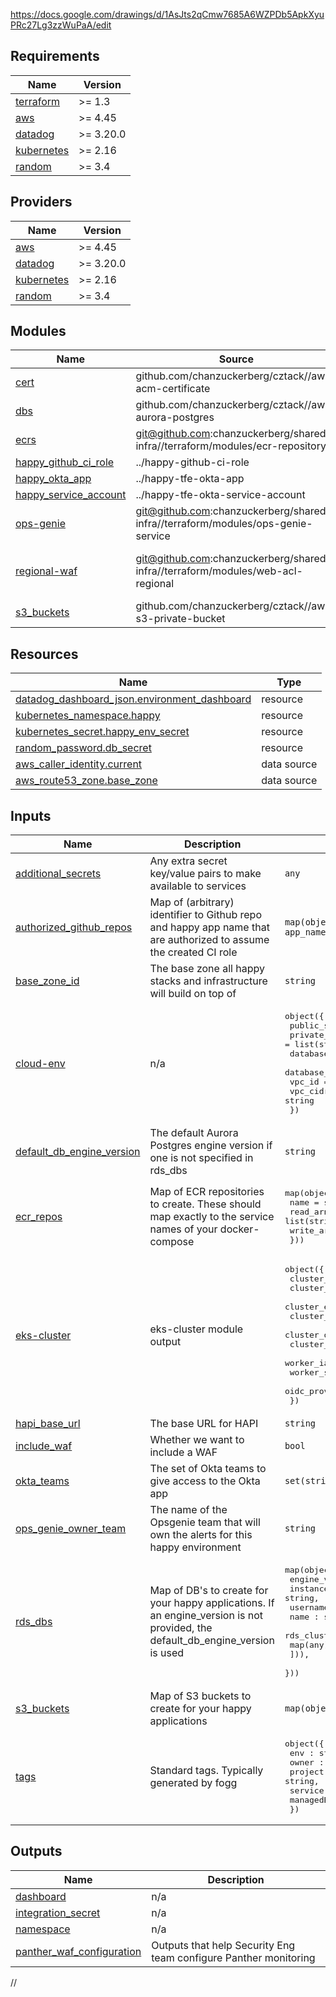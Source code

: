 https://docs.google.com/drawings/d/1AsJts2qCmw7685A6WZPDb5ApkXyuPRc27Lg3zzWuPaA/edit

<!-- START -->
## Requirements

| Name | Version |
|------|---------|
| <a name="requirement_terraform"></a> [terraform](#requirement\_terraform) | >= 1.3 |
| <a name="requirement_aws"></a> [aws](#requirement\_aws) | >= 4.45 |
| <a name="requirement_datadog"></a> [datadog](#requirement\_datadog) | >= 3.20.0 |
| <a name="requirement_kubernetes"></a> [kubernetes](#requirement\_kubernetes) | >= 2.16 |
| <a name="requirement_random"></a> [random](#requirement\_random) | >= 3.4 |

## Providers

| Name | Version |
|------|---------|
| <a name="provider_aws"></a> [aws](#provider\_aws) | >= 4.45 |
| <a name="provider_datadog"></a> [datadog](#provider\_datadog) | >= 3.20.0 |
| <a name="provider_kubernetes"></a> [kubernetes](#provider\_kubernetes) | >= 2.16 |
| <a name="provider_random"></a> [random](#provider\_random) | >= 3.4 |

## Modules

| Name | Source | Version |
|------|--------|---------|
| <a name="module_cert"></a> [cert](#module\_cert) | github.com/chanzuckerberg/cztack//aws-acm-certificate | v0.43.1 |
| <a name="module_dbs"></a> [dbs](#module\_dbs) | github.com/chanzuckerberg/cztack//aws-aurora-postgres | v0.49.0 |
| <a name="module_ecrs"></a> [ecrs](#module\_ecrs) | git@github.com:chanzuckerberg/shared-infra//terraform/modules/ecr-repository | main |
| <a name="module_happy_github_ci_role"></a> [happy\_github\_ci\_role](#module\_happy\_github\_ci\_role) | ../happy-github-ci-role | n/a |
| <a name="module_happy_okta_app"></a> [happy\_okta\_app](#module\_happy\_okta\_app) | ../happy-tfe-okta-app | n/a |
| <a name="module_happy_service_account"></a> [happy\_service\_account](#module\_happy\_service\_account) | ../happy-tfe-okta-service-account | n/a |
| <a name="module_ops-genie"></a> [ops-genie](#module\_ops-genie) | git@github.com:chanzuckerberg/shared-infra//terraform/modules/ops-genie-service | main |
| <a name="module_regional-waf"></a> [regional-waf](#module\_regional-waf) | git@github.com:chanzuckerberg/shared-infra//terraform/modules/web-acl-regional | web-acl-regional-v1.1.0 |
| <a name="module_s3_buckets"></a> [s3\_buckets](#module\_s3\_buckets) | github.com/chanzuckerberg/cztack//aws-s3-private-bucket | v0.43.1 |

## Resources

| Name | Type |
|------|------|
| [datadog_dashboard_json.environment_dashboard](https://registry.terraform.io/providers/datadog/datadog/latest/docs/resources/dashboard_json) | resource |
| [kubernetes_namespace.happy](https://registry.terraform.io/providers/hashicorp/kubernetes/latest/docs/resources/namespace) | resource |
| [kubernetes_secret.happy_env_secret](https://registry.terraform.io/providers/hashicorp/kubernetes/latest/docs/resources/secret) | resource |
| [random_password.db_secret](https://registry.terraform.io/providers/hashicorp/random/latest/docs/resources/password) | resource |
| [aws_caller_identity.current](https://registry.terraform.io/providers/hashicorp/aws/latest/docs/data-sources/caller_identity) | data source |
| [aws_route53_zone.base_zone](https://registry.terraform.io/providers/hashicorp/aws/latest/docs/data-sources/route53_zone) | data source |

## Inputs

| Name | Description | Type | Default | Required |
|------|-------------|------|---------|:--------:|
| <a name="input_additional_secrets"></a> [additional\_secrets](#input\_additional\_secrets) | Any extra secret key/value pairs to make available to services | `any` | `{}` | no |
| <a name="input_authorized_github_repos"></a> [authorized\_github\_repos](#input\_authorized\_github\_repos) | Map of (arbitrary) identifier to Github repo and happy app name that are authorized to assume the created CI role | `map(object({ repo_name : string, app_name : string }))` | `{}` | no |
| <a name="input_base_zone_id"></a> [base\_zone\_id](#input\_base\_zone\_id) | The base zone all happy stacks and infrastructure will build on top of | `string` | n/a | yes |
| <a name="input_cloud-env"></a> [cloud-env](#input\_cloud-env) | n/a | <pre>object({<br>    public_subnets        = list(string)<br>    private_subnets       = list(string)<br>    database_subnets      = list(string)<br>    database_subnet_group = string<br>    vpc_id                = string<br>    vpc_cidr_block        = string<br>  })</pre> | n/a | yes |
| <a name="input_default_db_engine_version"></a> [default\_db\_engine\_version](#input\_default\_db\_engine\_version) | The default Aurora Postgres engine version if one is not specified in rds\_dbs | `string` | `"14.3"` | no |
| <a name="input_ecr_repos"></a> [ecr\_repos](#input\_ecr\_repos) | Map of ECR repositories to create. These should map exactly to the service names of your docker-compose | <pre>map(object({<br>    name       = string,<br>    read_arns  = list(string),<br>    write_arns = list(string),<br>  }))</pre> | `{}` | no |
| <a name="input_eks-cluster"></a> [eks-cluster](#input\_eks-cluster) | eks-cluster module output | <pre>object({<br>    cluster_id : string,<br>    cluster_arn : string,<br>    cluster_endpoint : string,<br>    cluster_ca : string,<br>    cluster_oidc_issuer_url : string,<br>    cluster_version : string,<br>    worker_iam_role_name : string,<br>    worker_security_group : string,<br>    oidc_provider_arn : string,<br>  })</pre> | n/a | yes |
| <a name="input_hapi_base_url"></a> [hapi\_base\_url](#input\_hapi\_base\_url) | The base URL for HAPI | `string` | `"https://hapi.hapi.prod.si.czi.technology"` | no |
| <a name="input_include_waf"></a> [include\_waf](#input\_include\_waf) | Whether we want to include a WAF | `bool` | `false` | no |
| <a name="input_okta_teams"></a> [okta\_teams](#input\_okta\_teams) | The set of Okta teams to give access to the Okta app | `set(string)` | n/a | yes |
| <a name="input_ops_genie_owner_team"></a> [ops\_genie\_owner\_team](#input\_ops\_genie\_owner\_team) | The name of the Opsgenie team that will own the alerts for this happy environment | `string` | `"Core Infra Eng"` | no |
| <a name="input_rds_dbs"></a> [rds\_dbs](#input\_rds\_dbs) | Map of DB's to create for your happy applications. If an engine\_version is not provided, the default\_db\_engine\_version is used | <pre>map(object({<br>    engine_version : string,<br>    instance_class : string,<br>    username : string,<br>    name : string,<br>    rds_cluster_parameters : optional(tuple([<br>      map(any),<br>    ])),<br>  }))</pre> | `{}` | no |
| <a name="input_s3_buckets"></a> [s3\_buckets](#input\_s3\_buckets) | Map of S3 buckets to create for your happy applications | `map(object({ name = string }))` | `{}` | no |
| <a name="input_tags"></a> [tags](#input\_tags) | Standard tags. Typically generated by fogg | <pre>object({<br>    env : string,<br>    owner : string,<br>    project : string,<br>    service : string,<br>    managedBy : string,<br>  })</pre> | n/a | yes |

## Outputs

| Name | Description |
|------|-------------|
| <a name="output_dashboard"></a> [dashboard](#output\_dashboard) | n/a |
| <a name="output_integration_secret"></a> [integration\_secret](#output\_integration\_secret) | n/a |
| <a name="output_namespace"></a> [namespace](#output\_namespace) | n/a |
| <a name="output_panther_waf_configuration"></a> [panther\_waf\_configuration](#output\_panther\_waf\_configuration) | Outputs that help Security Eng team configure Panther monitoring |
<!-- END -->
//
